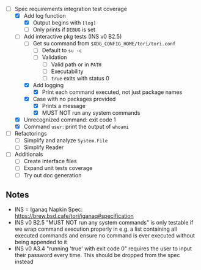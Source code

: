 - [ ] Spec requirements integration test coverage
    - [x] Add log function
        - [x] Output begins with ` [log] `
        - [ ] Only prints if `DEBUG` is set
    - [ ] Add interactive pkg tests (INS v0 B2.5)
        - [ ] Get su command from `$XDG_CONFIG_HOME/tori/tori.conf`
            - [ ] Default to `su -c`
            - [ ] Validation
                - [ ] Valid path or in `PATH`
                - [ ] Executability
                - [ ] `true` exits with status 0
        - [x] Add logging
            - [x] Print each command executed, not just package names
        - [x] Case with no packages provided
            - [x] Prints a message
            - [x] MUST NOT run any system commands
    - [x] Unrecognized command: exit code 1
    - [x] Command `user`: print the output of `whoami`

- [ ] Refactorings
    - [ ] Simplify and analyze `System.File`
    - [ ] Simplify Reader

- [ ] Additionals
    - [ ] Create interface files
    - [ ] Expand unit tests coverage
    - [ ] Try out doc generation

## Notes

- INS = Iganaq Napkin Spec: <https://brew.bsd.cafe/tori/iganaq#specification>
- INS v0 B2.5 "MUST NOT run any system commands" is only testable if we wrap
  command execution properly in e.g. a list containing all executed commands
  and ensure no command is ever executed without being appended to it
- INS v0 A3.4 "running 'true' with exit code 0" requires the user to input
  their password every time. This should be dropped from the spec instead
